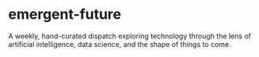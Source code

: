 # emergent-future
A weekly, hand-curated dispatch exploring technology through the lens of artificial intelligence, data science, and the shape of things to come.
